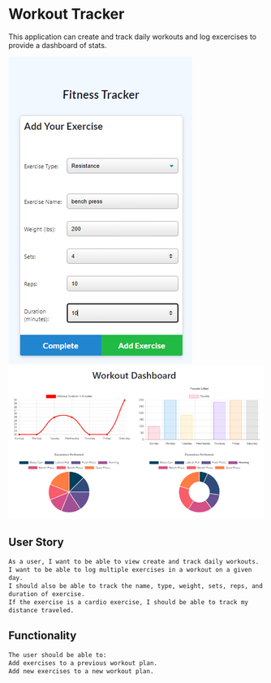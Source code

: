 # Workout Tracker
 This application can create and track daily workouts and log excercises to provide a dashboard of stats.  

![Application Screenshot](/assets/add-excercise.PNG)
![Application Screenshot](/assets/workout-tracker-dashboard.PNG)

## User Story
```
As a user, I want to be able to view create and track daily workouts. 
I want to be able to log multiple exercises in a workout on a given day. 
I should also be able to track the name, type, weight, sets, reps, and duration of exercise. 
If the exercise is a cardio exercise, I should be able to track my distance traveled.
```


## Functionality
```
The user should be able to:
Add exercises to a previous workout plan.
Add new exercises to a new workout plan.
